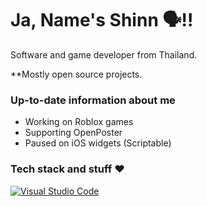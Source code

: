 # Ja, Name's Shinn 🗣️‼️
Software and game developer from Thailand.

**Mostly open source projects.

### Up-to-date information about me
- Working on Roblox games
- Supporting OpenPoster
- Paused on iOS widgets (Scriptable)

### Tech stack and stuff ❤️
[![Visual Studio Code](https://custom-icon-badges.demolab.com/badge/Visual%20Studio%20Code-0078d7.svg?logo=vsc&logoColor=white)](#)